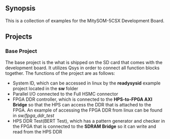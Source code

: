 ## Synopsis

This is a collection of examples for the MitySOM-5CSX Development Board. 

## Projects

### Base Project

The base project is the what is shipped on the SD card that comes with the development board. It utilizes Qsys in order to connect all function blocks together. The functions of the project are as follows:

* System ID, which can be accessed in linux by the **readysysid** example project located in the **sw** folder
* Parallel I/O connected to the Full HSMC connector
* FPGA DDR controller, which is connected to the **HPS-to-FPGA AXI Bridge** so that the HPS can access the DDR that is attached to the FPGA. An example of accessing the FPGA DDR from linux can be found in *sw/fpga_ddr_test*
* HPS DDR Test(BERT Test), which has a pattern generator and checker in the FPGA that is connected to the **SDRAM Bridge** so it can write and read from the HPS DDR
